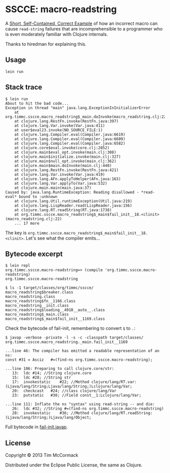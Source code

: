 # SSCCE: macro-readstring

A [Short, Self-Contained, Correct Example][SSCCE] of how an incorrect macro
can cause `read-string` failures that are incomprehensible to a programmer
who is even moderately familiar with Clojure internals.

[SSCCE]: http://sscce.org/

Thanks to hiredman for explaining this.

## Usage

`lein run`

## Stack trace

```
$ lein run
About to hit the bad code...
Exception in thread "main" java.lang.ExceptionInInitializerError
	at org.timmc.sscce.macro_readstring$_main.doInvoke(macro_readstring.clj:22)
	at clojure.lang.RestFn.invoke(RestFn.java:397)
	at clojure.lang.Var.invoke(Var.java:411)
	at user$eval23.invoke(NO_SOURCE_FILE:1)
	at clojure.lang.Compiler.eval(Compiler.java:6619)
	at clojure.lang.Compiler.eval(Compiler.java:6609)
	at clojure.lang.Compiler.eval(Compiler.java:6582)
	at clojure.core$eval.invoke(core.clj:2852)
	at clojure.main$eval_opt.invoke(main.clj:308)
	at clojure.main$initialize.invoke(main.clj:327)
	at clojure.main$null_opt.invoke(main.clj:362)
	at clojure.main$main.doInvoke(main.clj:440)
	at clojure.lang.RestFn.invoke(RestFn.java:421)
	at clojure.lang.Var.invoke(Var.java:419)
	at clojure.lang.AFn.applyToHelper(AFn.java:163)
	at clojure.lang.Var.applyTo(Var.java:532)
	at clojure.main.main(main.java:37)
Caused by: java.lang.RuntimeException: Reading disallowed - *read-eval* bound to :unknown
	at clojure.lang.Util.runtimeException(Util.java:219)
	at clojure.lang.LispReader.read(LispReader.java:156)
	at clojure.lang.RT.readString(RT.java:1738)
	at org.timmc.sscce.macro_readstring$_main$fail_init__18.<clinit>(macro_readstring.clj:22)
	... 17 more
```

The key is `org.timmc.sscce.macro_readstring$_main$fail_init__18.<clinit>`.
Let's see what the compiler emits...

## Bytecode excerpt

```
$ lein repl
org.timmc.sscce.macro-readstring=> (compile 'org.timmc.sscce.macro-readstring)
org.timmc.sscce.macro-readstring

$ ls -1 target/classes/org/timmc/sscce/
macro_readstring$breaker.class
macro_readstring.class
macro_readstring$fn__1166.class
macro_readstring__init.class
macro_readstring$loading__4910__auto__.class
macro_readstring$_main.class
macro_readstring$_main$fail_init__1169.class
```

Check the bytecode of fail-init, remembering to convert `$` to `.`:

```
$ javap -verbose -private -l -s -c -classpath target/classes/ org.timmc.sscce.macro_readstring._main.fail_init__1169

...line 46: The compiler has emitted a readable representation of an ns:
const #31 = Asciz	#=(find-ns org.timmc.sscce.macro-readstring);

...line 106: Preparing to call clojure.core/str:
   13:	ldc	#14; //String clojure.core
   15:	ldc	#28; //String str
   17:	invokestatic	#22; //Method clojure/lang/RT.var:(Ljava/lang/String;Ljava/lang/String;)Lclojure/lang/Var;
   20:	checkcast	#24; //class clojure/lang/Var
   23:	putstatic	#30; //Field const__1:Lclojure/lang/Var;

...line 111: Inflate the ns "syntax" using read-string -- and die:
   26:	ldc	#32; //String #=(find-ns org.timmc.sscce.macro-readstring)
   28:	invokestatic	#36; //Method clojure/lang/RT.readString:(Ljava/lang/String;)Ljava/lang/Object;
```

Full bytecode in [fail-init.javap](fail-init.javap).

## License

Copyright © 2013 Tim McCormack

Distributed under the Eclipse Public License, the same as Clojure.
